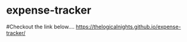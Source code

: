 # expense-tracker

#Checkout the link below....
https://thelogicalnights.github.io/expense-tracker/
